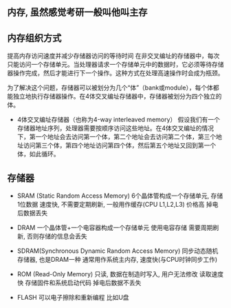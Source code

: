 ## 内存, 虽然感觉考研一般叫他叫主存

## 内存组织方式
提高内存访问速度并减少存储器访问的等待时间
在非交叉编址的存储器中，每次只能访问一个存储单元。当处理器请求一个存储单元中的数据时，它必须等待存储器操作完成，然后才能进行下一个操作。这种方式在处理高速操作时会成为瓶颈。

为了解决这个问题，存储器可以被划分为几个“体”（bank或module），每个体都能独立地执行存储器操作。在4体交叉编址存储器中，存储器被划分为四个独立的体。

- 4体交叉编址存储器（也称为4-way interleaved memory）
假设我们有一个存储器地址序列，处理器需要按顺序访问这些地址。在4体交叉编址的情况下，第一个地址会去访问第一个体，第二个地址会去访问第二个体，第三个地址访问第三个体，第四个地址访问第四个体，然后第五个地址又回到第一个体，如此循环。

## 存储器
- SRAM (Static Random Access Memory)
6个晶体管构成一个存储单元, 存储1位数据
速度快, 不需要定期刷新, 一般用作缓存(CPU L1,L2,L3)
价格高
掉电后数据丢失

- DRAM 
一个晶体管+一个电容器构成一个存储单元
使用电容存储
需要周期刷新, 否则存储的信息会丢失

- SDRAM(Synchronous Dynamic Random Access Memory)
同步动态随机存储器, 也是DRAM一种
通常用作系统主内存, 速度快(与CPU时钟同步工作)

- ROM (Read-Only Memory)
只读, 数据在制造时写入, 用户无法修改
读取速度快
存储固件和系统启动代码
掉电后数据不丢失


- FLASH
可以电子擦除和重新编程
比如U盘